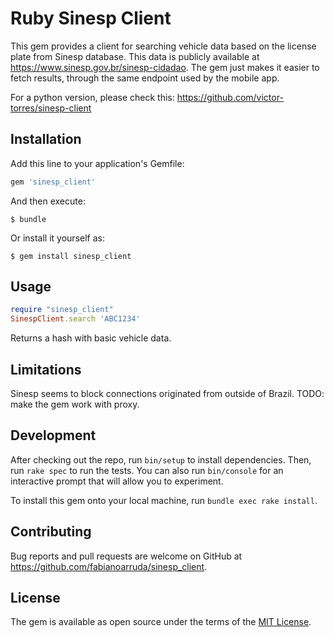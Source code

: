 
# Ruby Sinesp Client

This gem provides a client for searching vehicle data based on the license plate from Sinesp database. This data is publicly available at https://www.sinesp.gov.br/sinesp-cidadao. The gem just makes it easier to fetch results, through the same endpoint used by the mobile app. 

For a python version, please check this: https://github.com/victor-torres/sinesp-client

## Installation

Add this line to your application's Gemfile:

```ruby
gem 'sinesp_client'
```

And then execute:

    $ bundle

Or install it yourself as:

    $ gem install sinesp_client

## Usage

```ruby
require "sinesp_client"
SinespClient.search 'ABC1234'
```

Returns a hash with basic vehicle data.

## Limitations

Sinesp seems to block connections originated from outside of Brazil. TODO: make the gem work with proxy.

## Development

After checking out the repo, run `bin/setup` to install dependencies. Then, run `rake spec` to run the tests. You can also run `bin/console` for an interactive prompt that will allow you to experiment.

To install this gem onto your local machine, run `bundle exec rake install`. 

## Contributing

Bug reports and pull requests are welcome on GitHub at https://github.com/fabianoarruda/sinesp_client.


## License

The gem is available as open source under the terms of the [MIT License](http://opensource.org/licenses/MIT).

